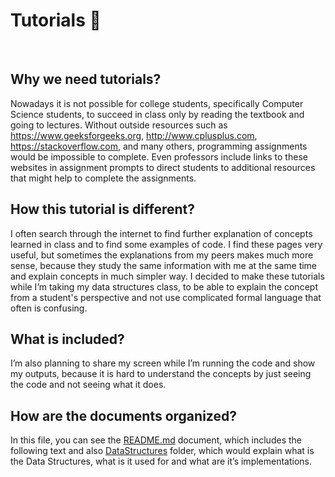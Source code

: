 # Tutorials :trident:

<br />

 ## Why we need tutorials?
 Nowadays it is not possible for college students, specifically Computer Science students, to succeed in class only by reading the textbook and going to lectures. Without outside resources such as https://www.geeksforgeeks.org, http://www.cplusplus.com, https://stackoverflow.com, and many others, programming assignments would be impossible to complete. Even professors include links to these websites in assignment prompts to direct students to additional resources that might help to complete the assignments. 


 ## How this tutorial is different?
 I often search through the internet to find further explanation of concepts learned in class and to find some examples of code. I find these pages very useful, but sometimes the explanations from my peers makes much more sense, because they study the same information with me at the same time and explain concepts in much simpler way. I decided to make these tutorials while I’m taking my data structures class, to be able to explain the concept from a student's perspective and not use complicated formal language that often is confusing.
 
 
 ## What is included?
 I’m also planning to share my screen while I’m running the code and show my outputs, because it is hard to understand the concepts by just seeing the code and not seeing what it does. 


 ## How are the documents organized?
 In this file, you can see the [README.md](./README.md) document, which includes the following text and also [DataStructures](./DataStructures) folder, which would explain what is the Data Structures, what is it used for and what are it’s implementations.
